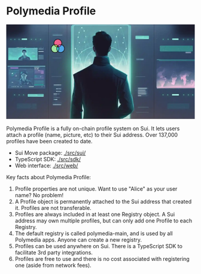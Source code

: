 # Polymedia Profile

![Polymedia Profile](./src/web/public/img/open-graph.webp)

Polymedia Profile is a fully on-chain profile system on Sui. It lets users attach a profile (name, picture, etc) to their Sui address. Over 137,000 profiles have been created to date.

- Sui Move package: [./src/sui/](./src/sui/)
- TypeScript SDK: [./src/sdk/](./src/sdk/)
- Web interface: [./src/web/](./src/web/)

Key facts about Polymedia Profile:
1. Profile properties are not unique. Want to use "Alice" as your user name? No problem!
2. A Profile object is permanently attached to the Sui address that created it. Profiles are not transferable.
3. Profiles are always included in at least one Registry object. A Sui address may own multiple profiles, but can only add one Profile to each Registry.
4. The default registry is called polymedia-main, and is used by all Polymedia apps. Anyone can create a new registry.
5. Profiles can be used anywhere on Sui. There is a TypeScript SDK to facilitate 3rd party integrations.
6. Profiles are free to use and there is no cost associated with registering one (aside from network fees).
